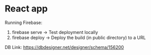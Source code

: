 # React app

Running Firebase:

1. firebase serve -> Test deployment locally
2. firebase deploy -> Deploy the build (in public directory) to a URL

DB Link:
https://dbdesigner.net/designer/schema/156200
